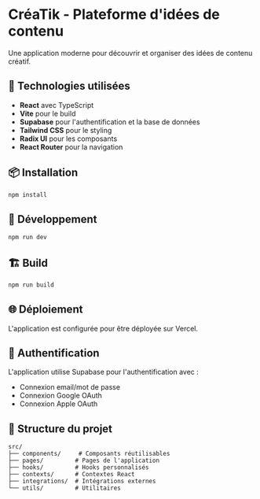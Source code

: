 # CréaTik - Plateforme d'idées de contenu

Une application moderne pour découvrir et organiser des idées de contenu créatif.

## 🚀 Technologies utilisées

- **React** avec TypeScript
- **Vite** pour le build
- **Supabase** pour l'authentification et la base de données
- **Tailwind CSS** pour le styling
- **Radix UI** pour les composants
- **React Router** pour la navigation

## 📦 Installation

```bash
npm install
```

## 🔧 Développement

```bash
npm run dev
```

## 🏗️ Build

```bash
npm run build
```

## 🌐 Déploiement

L'application est configurée pour être déployée sur Vercel.

## 🔐 Authentification

L'application utilise Supabase pour l'authentification avec :
- Connexion email/mot de passe
- Connexion Google OAuth
- Connexion Apple OAuth

## 📁 Structure du projet

```
src/
├── components/     # Composants réutilisables
├── pages/         # Pages de l'application
├── hooks/         # Hooks personnalisés
├── contexts/      # Contextes React
├── integrations/  # Intégrations externes
└── utils/         # Utilitaires
```
